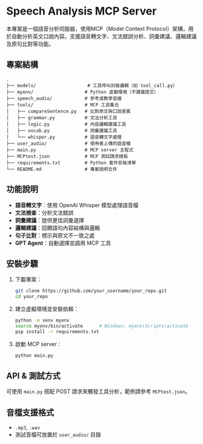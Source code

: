 # Speech Analysis MCP Server

本專案是一個語音分析伺服器，使用MCP（Model Context Protocol）架構，用於自動分析英文口說內容。支援語音轉文字、文法錯誤分析、詞彙建議、邏輯建議及原句比對等功能。

## 專案結構
```
.
├── models/                   # 工具呼叫封裝邏輯（如 tool_call.py）
├── myenv/                   # Python 虛擬環境（不建議提交）
├── speech_audio/            # 參考或教學音檔
├── tools/                   # MCP 工具集合
│   ├── compareSentence.py   # 比對原文與口說差異
│   ├── grammar.py           # 文法分析工具
│   ├── logic.py             # 內容邏輯建議工具
│   ├── vocab.py             # 詞彙建議工具
│   └── whisper.py           # 語音轉文字處理
├── user_audio/              # 使用者上傳的語音檔
├── main.py                  # MCP server 主程式
├── MCPtest.json             # MCP 測試請求樣板
├── requirements.txt         # Python 套件安裝清單
└── README.md                # 專案說明文件
```
## 功能說明

- **語音轉文字**：使用 OpenAI Whisper 模型處理語音檔
- **文法檢查**：分析文法錯誤
- **詞彙建議**：提供更佳詞彙選擇
- **邏輯建議**：回饋語句內容結構與邏輯
- **句子比對**：標示與原文不一致之處
- **GPT Agent**：自動選擇並調用 MCP 工具

## 安裝步驟

1. 下載專案：
    ```bash
    git clone https://github.com/your_username/your_repo.git
    cd your_repo
    ```

2. 建立虛擬環境並安裝依賴：
    ```bash
    python -m venv myenv
    source myenv/bin/activate      # Windows: myenv\Scripts\activate
    pip install -r requirements.txt
    ```

3. 啟動 MCP server：
    ```bash
    python main.py
    ```

## API & 測試方式

可使用 `main.py` 搭配 POST 請求來觸發工具分析，範例請參考 `MCPtest.json`。

## 音檔支援格式

- `.mp3`, `.wav`
- 測試音檔可放置於 `user_audio/` 目錄
